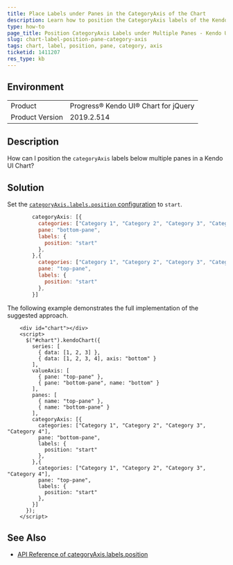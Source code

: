 ```yaml
---
title: Place Labels under Panes in the CategoryAxis of the Chart
description: Learn how to position the CategoryAxis labels of the Kendo UI Chart below each series in a pane.
type: how-to
page_title: Position CategoryAxis Labels under Multiple Panes - Kendo UI Chart
slug: chart-label-position-pane-category-axis
tags: chart, label, position, pane, category, axis
ticketid: 1411207
res_type: kb
---
```


## Environment

<table>
 <tr>
  <td>Product</td>
  <td>Progress® Kendo UI® Chart for jQuery</td>
 </tr>

  <td>Product Version</td>
  <td>2019.2.514</td>
 </tr>
</table>

## Description

How can I position the `categoryAxis` labels below multiple panes in a Kendo UI Chart?  

## Solution

Set the [`categoryAxis.labels.position` configuration](https://docs.telerik.com/kendo-ui/api/javascript/dataviz/ui/chart/configuration/categoryaxis.labels#categoryaxislabelsposition) to `start`.

```javascript
        categoryAxis: [{
          categories: ["Category 1", "Category 2", "Category 3", "Category 4"],
          pane: "bottom-pane",
          labels: {
            position: "start"
          },
        },{
          categories: ["Category 1", "Category 2", "Category 3", "Category 4"],
          pane: "top-pane",
          labels: {
            position: "start"
          },
        }]
```

The following example demonstrates the full implementation of the suggested approach.

```dojo
    <div id="chart"></div>
    <script>
      $("#chart").kendoChart({
        series: [
          { data: [1, 2, 3] },
          { data: [1, 2, 3, 4], axis: "bottom" }
        ],
        valueAxis: [
          { pane: "top-pane" },
          { pane: "bottom-pane", name: "bottom" }
        ],
        panes: [
          { name: "top-pane" },
          { name: "bottom-pane" }
        ],
        categoryAxis: [{
          categories: ["Category 1", "Category 2", "Category 3", "Category 4"],
          pane: "bottom-pane",
          labels: {
            position: "start"
          },
        },{
          categories: ["Category 1", "Category 2", "Category 3", "Category 4"],
          pane: "top-pane",
          labels: {
            position: "start"
          },
        }]
      });
    </script>
```

## See Also

* [API Reference of categoryAxis.labels.position](https://docs.telerik.com/kendo-ui/api/javascript/dataviz/ui/chart/configuration/categoryaxis.labels#categoryaxislabelsposition)
